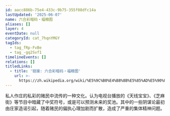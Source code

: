 ```yaml
---
id: aacc886b-75e4-433c-9b75-355f08dfc14a
lastUpdated: '2025-06-07'
name: 六合彩暗码・福粮图
aliases: []
layer: 4
eventDate: null
categoryId: cat_7hqnYMGY
tagIds:
  - tag_fRp-FvBe
  - tag_-gq2Svf1
timelineEvents: []
relations: []
titledLinks:
  - title: '链接: 六合彩暗码・福粮图'
    url: >-
      https://zh.wikipedia.org/wiki/%E5%9C%B0%E4%B8%8B%E5%85%AD%E5%90%88%E5%BD%A9#%E6%83%A1%E6%90%9E
---
```

私人作庄的私彩的赌民中流传的一种文化。认为电视台播放的《天线宝宝》、《芝麻街》等节目中暗藏了中奖符号，或是可以预测未来的奖池。其中的一些阴谋论最初由庄家造谣引起，随着赌民的偏执心理加剧而扩散，造成了严重的集体精神问题。

